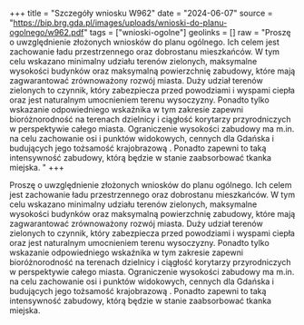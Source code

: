 +++
title = "Szczegóły wniosku W962"
date = "2024-06-07"
source = "https://bip.brg.gda.pl/images/uploads/wnioski-do-planu-ogolnego/w962.pdf"
tags = ["wnioski-ogolne"]
geolinks = []
raw = "Proszę o uwzględnienie złożonych wniosków do planu ogólnego. Ich celem jest zachowanie ładu przestrzennego oraz dobrostanu mieszkańców. W tym celu wskazano minimalny udziału terenów zielonych, maksymalne wysokości budynków oraz maksymalną powierzchnię zabudowy, które mają zagwarantować zrównoważony rozwój miasta. Duży udział terenów zielonych to czynnik, który zabezpiecza przed powodziami i wyspami ciepła oraz jest naturalnym umocnieniem terenu wysoczyzny. Ponadto tylko wskazanie odpowiedniego wskaźnika w tym zakresie zapewni bioróżnorodność na terenach dzielnicy i ciągłość korytarzy przyrodniczych w perspektywie całego miasta. Ograniczenie wysokości zabudowy ma m.in. na celu zachowanie osi i punktów widokowych, cennych dla Gdańska i budujących jego tożsamość krajobrazową . Ponadto zapewni to taką intensywność zabudowy, którą będzie w stanie zaabsorbować tkanka miejska. "
+++

Proszę o uwzględnienie złożonych wniosków do planu ogólnego. Ich celem jest
zachowanie ładu przestrzennego oraz dobrostanu mieszkańców. W tym celu wskazano
minimalny udziału terenów zielonych, maksymalne wysokości budynków oraz maksymalną
powierzchnię zabudowy, które mają zagwarantować zrównoważony rozwój miasta. Duży udział
terenów zielonych to czynnik, który zabezpiecza przed powodziami i wyspami ciepła oraz jest
naturalnym umocnieniem terenu wysoczyzny. Ponadto tylko wskazanie odpowiedniego
wskaźnika w tym zakresie zapewni bioróżnorodność na terenach dzielnicy i ciągłość korytarzy
przyrodniczych w perspektywie całego miasta. Ograniczenie wysokości zabudowy ma m.in. na
celu zachowanie osi i punktów widokowych, cennych dla Gdańska i budujących jego tożsamość
krajobrazową . Ponadto zapewni to taką intensywność zabudowy, którą będzie w stanie
zaabsorbować tkanka miejska.



